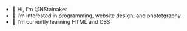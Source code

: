 - 👋 Hi, I’m @NStalnaker
- 👀 I’m interested in programming, website design, and phototgraphy
- 🌱 I’m currently learning HTML and CSS


<!---
NStalnaker/NStalnaker is a ✨ special ✨ repository because its `README.md` (this file) appears on your GitHub profile.
You can click the Preview link to take a look at your changes.
--->
